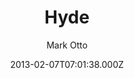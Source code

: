 ---
title: Hyde
github: https://github.com/poole/hyde
demo: https://hyde.getpoole.com/
author: Mark Otto
ssg:
  - Jekyll
cms:
  - Markdown
date: 2013-02-07T07:01:38.000Z
description: A brazen two-column theme for Jekyll.
draft: true
publish_date: '2013-02-07T07:01:38Z'
update_date: '2015-05-11T20:21:43Z'
github_star: 3370
github_fork: 3670
---